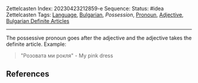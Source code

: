 Zettelcasten Index: 20230423212859-e
Sequence:
Status: #idea
Zettelcasten Tags: [Language](../map-of-content/Language.md), [Bulgarian](../map-of-content/Bulgarian.md), *Possession*, [Pronoun](Pronoun.md), [Adjective](Adjective.md), [Bulgarian Definite Articles](Bulgarian%20Definite%20Articles.md)

---

The possessive pronoun goes after the adjective and the adjective takes the definite article. Example:

 > 
 > "Розовата ми рокля" - My pink dress

## References
